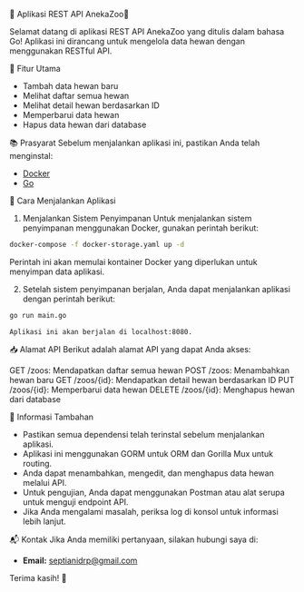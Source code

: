 🦁 Aplikasi REST API AnekaZoo🦒

Selamat datang di aplikasi REST API AnekaZoo yang ditulis dalam bahasa Go! Aplikasi ini dirancang untuk mengelola data hewan dengan menggunakan RESTful API.


📄 Fitur Utama
- Tambah data hewan baru
- Melihat daftar semua hewan
- Melihat detail hewan berdasarkan ID
- Memperbarui data hewan
- Hapus data hewan dari database


📚 Prasyarat
Sebelum menjalankan aplikasi ini, pastikan Anda telah menginstal:
- [Docker](https://www.docker.com/get-started)
- [Go](https://golang.org/dl/)


🚀 Cara Menjalankan Aplikasi
1. Menjalankan Sistem Penyimpanan
Untuk menjalankan sistem penyimpanan menggunakan Docker, gunakan perintah berikut:

```bash
docker-compose -f docker-storage.yaml up -d
```
Perintah ini akan memulai kontainer Docker yang diperlukan untuk menyimpan data aplikasi.

2. Setelah sistem penyimpanan berjalan, Anda dapat menjalankan aplikasi dengan perintah berikut:
```bash
go run main.go
```
    Aplikasi ini akan berjalan di localhost:8080.  


📥 Alamat API
Berikut adalah alamat API yang dapat Anda akses:

GET /zoos: Mendapatkan daftar semua hewan
POST /zoos: Menambahkan hewan baru
GET /zoos/{id}: Mendapatkan detail hewan berdasarkan ID
PUT /zoos/{id}: Memperbarui data hewan
DELETE /zoos/{id}: Menghapus hewan dari database


📝 Informasi Tambahan
- Pastikan semua dependensi telah terinstal sebelum menjalankan aplikasi.
- Aplikasi ini menggunakan GORM untuk ORM dan Gorilla Mux untuk routing.
- Anda dapat menambahkan, mengedit, dan menghapus data hewan melalui API.
- Untuk pengujian, Anda dapat menggunakan Postman atau alat serupa untuk menguji endpoint API.
- Jika Anda mengalami masalah, periksa log di konsol untuk informasi lebih lanjut.


📬 Kontak
Jika Anda memiliki pertanyaan, silakan hubungi saya di:
- **Email:** septianidrp@gmail.com

Terima kasih! 🦓


